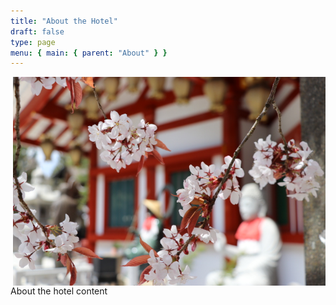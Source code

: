 ```yaml
---
title: "About the Hotel"
draft: false
type: page
menu: { main: { parent: "About" } }
---
```


<img style="float: right; width: 500px;" src="/images/img1.jpg">

About the hotel content

